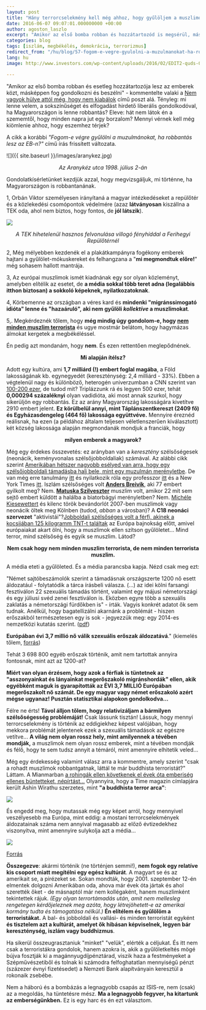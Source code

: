 ```yaml
---
layout: post
title: "Hány terrorcselekmény kell még ahhoz, hogy gyűlöljem a muszlimokat?"
date: 2016-06-07 09:07:01.000000000 +00:00
author: agoston_laszlo
excerpt: "Amikor az első bomba robban és hozzátartozód is megsérül, másképpen fogsz gondolkozni - kommentelte valaki. Tényleg: mit mondanék, ha Magyarországon is lenne robbantás?"
categories: blog
tags: [iszlám, megbékélés, demokrácia, terrorizmus]
redirect_from: "/hu/blog/57-fogom-e-vegre-gyulolni-a-muzulmanokat-ha-robbantas-lesz-az-eb-n"
lang: hu
image: http://www.investors.com/wp-content/uploads/2016/02/EDIT2-quds-022616-newscom.jpg

---
```

"Amikor az első bomba robban és esetleg hozzátartozója lesz az emberek közt, másképpen fog gondolkozni és beszélni" - kommentelte valaki a [Nem vagyok hülye attól még, hogy nem kiabálok](http://agostonlaszlo.hu/hu/blog/70-nem-vagyok-hulye-attol-meg-hogy-nem-kiabalok) című poszt alá. Tényleg: mi lenne velem, a sokszínűséget és elfogadást hirdető liberális gondolkodóval, ha Magyarországon is lenne robbantás? Eleve: hát nem látok én a szememtől, hogy minden napra jut egy borzalom? Mennyi vérnek kell még kiömlenie ahhoz, hogy eszemhez térjek?

A cikk a korábbi _"Fogom-e végre gyűlölni a muzulmánokat, ha robbantás lesz az EB-n?"_ című írás frissített változata.

![]({{ site.baseurl }}/images/aranykez.jpg)

<center><em>Az Aranykéz utca 1998. július 2-án</em></center>

Gondolatkísérletünket kezdjük azzal, hogy megvizsgáljuk, mi történne, ha Magyarországon is robbantanának.

1, Orbán Viktor személyesen irányítaná a magyar intézkedéseket a repülőtér és a közlekedési csomópontok védelmére (azaz **látványosan** kiszállna a TEK oda, ahol nem biztos, hogy fontos, de **jól látszik**).

![]({{site.baseurl}}/images/tek.JPG)

<center><em>A TEK hihetelenül hasznos felvonulása villogó fényhíddal a Ferihegyi Repülőtérnél</em></center>

2, Még mélyebben kezdenék el a plakátkampányra fogékony emberek hajtani a gyűlölet-mókuskereket és felhangzana a "**mi megmondtuk előre!**" még sohasem hallott mantrája.

3, Az európai muszlimok ismét kiadnának egy sor olyan közleményt, amelyben elítélik az esetet, de **a média sokkal több teret adna (legalábbis itthon biztosan) a sokkoló képeknek, nyilatkozatoknak**.

4, Körbemenne az országban a véres kard és **mindenki "migránssimogató idióta" lenne és "hazaáruló", aki nem gyűlöli _kollektíve_ a muszlimokat**.

5,. Megkérdeznék tőlem, hogy **még mindig úgy gondolom-e, hogy [nem minden muszlim terrorista](https://www.facebook.com/agostonlaszloartist/videos/816269201810513/)** és ugye mostmár belátom, hogy hagymázas álmokat kergetek a megbékéléssel.

Én pedig azt mondanám, hogy **nem**. És ezen rettentően meglepődnének.

<center><b>Mi alapján ítélsz?</b></center>

Adott egy kultúra, ami **1,7 milliárd (!) embert foglal magába**, a Föld lakosságának kb. egynegyedét (kereszténység: 2,4 milliárd - 33%). Ebben a végtelenül nagy és különböző, heterogén univerzumban a CNN szerint van [100-200 ezer](http://edition.cnn.com/2014/09/26/opinion/bergen-schneider-how-many-jihadists/), de tudod mit? Triplázzunk rá és legyen 500 ezer, tehát **0,000294 százaléknyi** olyan vadidióta, aki most annak szurkol, hogy sikerüljön egy robbantás. Ez az arány Magyarország lakosságára kivetítve 2910 embert jelent. **Ez körülbelül annyi, mint Táplánszentkereszt (2409 fő) és Egyházasdengeleg (464 fő) lakossága együttvéve.** Mennyire éreznéd reálisnak, ha ezen (a példához általam teljesen véletlenszerűen kiválasztott) két község lakossága alapján megmondanák mondjuk a franciák, hogy

<center><b>milyen emberek a magyarok?</b></center>

Még egy érdekes összevetés: ez arányban van a _keresztény_ szélsőségesek (neonácik, keményvonalas szélsőjobboldaliak) számával. Az alábbi cikk szerint [Amerikában hétszer nagyobb esélyed van arra, hogy egy szélsőjobboldali támadásba halj bele, mint egy muzulmán merényletbe](http://thinkprogress.org/justice/2015/11/30/3725562/you-are-more-than-7-times-as-likely-to-be-killed-by-a-right-wing-extemist-than-by-muslim-terrorists/). De van még erre tanulmány [itt](http://time.com/3934980/right-wing-extremists-white-terrorism-islamist-jihadi-dangerous/) és nyilatkozik róla egy professzor [itt](http://www.thecollegefix.com/post/25885/) és a New York Times [itt](http://www.nytimes.com/2015/06/25/us/tally-of-attacks-in-us-challenges-perceptions-of-top-terror-threat.html?_r=0). Iszlám szélsőséges volt **[Anders Breivik](https://hu.wikipedia.org/wiki/Anders_Behring_Breivik)**, aki 77 embert gyilkolt meg? Nem. **[Matuska Szilveszter](https://hu.wikipedia.org/wiki/Matuska_Szilveszter)** muszlim volt, amikor 22 mit sem sejtő embert küldött a halálba a biatorbágyi merényletben? Nem. [Michéle Kiesewettert](https://en.wikipedia.org/wiki/Murder_of_Mich%C3%A9le_Kiesewetter) és kilenc török bevándorlót 2007-ben muszlimok vagy neonácik öltek meg Kölnben (tudod, _abban_ a városban)? A **C18 neonáci szervezet** "aktivistái"?[Jobboldali szélsőséges volt a férfi, akinek a kocsijában 125 kilogramm TNT-t találtak]( http://www.theguardian.com/world/2016/jun/06/ukraine-detained-french-citizen-plotting-euro-2016-attacks) az Európa bajnokság előtt, amivel európaiakat akart ölni, hogy a muszlimok ellen szítson gyűlöletet...  Mind terror, mind szélsőség és egyik se muszlim. Látod? 

<center><b>Nem csak hogy nem minden muszlim terrorista, de nem minden terrorista muszlim.</b></center>

A média eteti a gyűlöleted. És a média parancsba kapja. Nézd csak meg ezt:

"Német sajtóbeszámolók szerint a támadásnak országszerte 1200 nő esett áldozatául - folytatódik a tárca írásbeli válasza.  (...) az idei kölni farsangi fesztiválon 22 szexuális támadás történt, valamint egy májusi németországi és egy júliusi svéd zenei fesztiválon is. Eközben egyre több a szexuális zaklatás a németországi fürdőkben is" - írták. Vagyis konkrét adatot ők sem tudnak. Anélkül, hogy bagatellizálni akarnánk a problémát - hiszen erőszakból természetesen egy is sok - jegyezzük meg: egy 2014-es nemzetközi kutatás szerint. ([pdf](http://fra.europa.eu/sites/default/files/fra-2014-vaw-survey-factsheet_hu.pdf))  

**Európában évi 3,7 millió nő válik szexuális erőszak áldozatává**." (kiemelés tőlem, [forrás](http://index.hu/belfold/2016/07/20/elarulta_a_kormany_hogy_jott_ki_neki_a_300_halott_a_plakatkampanyhoz/))

Tehát 3 698 800 egyéb erőszak történik, amit nem tartottak annyira fontosnak, mint azt az 1200-at?

**Miért van olyan érzésem, hogy azok a férfiak is tüntetnek az "asszonyainkat és lányainkat megerőszakoló migránshordák" ellen, akik egyébként maguk is gyarapították az ÉVI 3,7 MILLIÓ Európában megerőszakolt nő számát. De egy magyar vagy német erőszakoló azért mégse ugyanaz! Pusztán statisztikai alapokon gondolkodva...**

Félre ne érts! **Távol álljon tőlem, hogy relativizáljam a bármilyen szélsőségesség problémáját!** Csak lássunk tisztán! Lássuk, hogy mennyi terrorcselekmény is történik az eddigiekhez képest valójában, hogy mekkora problémát jelentenek ezek a szexuális támadások az egészre vetítve... **A világ nem olyan rossz hely, mint amilyennek a tévében mondják,** a muszlimok nem olyan rossz emberek, mint a tévében mondják és félő, hogy te sem tudsz annyit a témáról, mint amennyire elhitetik veled...

Még egy érdekesség valamint válasz arra a kommentre, amely szerint "csak a rohadt muszlimok robbantgatnak, láttál te már buddhista terroristát?" Láttam. A Mianmarban [a rohingák ellen követkenek el évek óta emberiség ellenes büntetteket, népírtást...](http://hu.euronews.com/2017/09/06/a-rohingak-egy-meltatlanul-magara-hagyott-nep) Olyannyira, hogy a Time magazin címlapjára került Ashin Wirathu szerzetes, mint **"a buddhista terror arca"**:

![]({{site.baseurl}}/images/buddhista.jpg)

És engedd meg, hogy mutassak még egy képet arról, hogy mennyivel veszélyesebb ma Európa, mint eddig: a mostani terrorcselekmények áldozatainak száma nem annyival magasabb az előző évtizedekhez viszonyítva, mint amennyire sulykolja azt a média...

![]({{site.baseurl}}/images/aldozatok.jpg)

[Forrás](http://fra.europa.eu/sites/default/files/fra-2014-vaw-survey-factsheet_hu.pdf)

**Összegezve**: akármi történik (ne történjen semmi!), **nem fogok egy relatíve kis csoport miatt megítélni egy egész kultúrát**. A magyart se és az amerikait se, a pirézeket se. Sokan mondták, hogy 2001. szeptember 12-én elmentek dolgozni Amerikában oda, ahova már évek óta jártak és ahol szerették őket - de másnaptól már nem kollégaként, hanem muszlimként tekintettek rájuk. *(Egy olyan terrortámadás után, amit nem mellesleg rengetegen kérdőjeleznek meg azóta, hogy létrejöhetett-e az amerikai kormány tudta és támogatása nélkül.)* **Én elítélem és gyűlölöm a terroristákat.** A bal- és jobboldali és vallási- és minden terroristát egyként **és tisztelem azt a kultúrát, amelyet ők hibásan képviselnek, legyen bár kereszténység, iszlám vagy buddhizmus**.

Ha sikerül összeugrasztaniuk "minket" "velük", elérték a céljukat. És itt nem csak a terroristákra gondolok, hanem azokra is, akik a gyűlöletkeltés mögé bújva fosztják ki a magánnyugdíjpénztárad, viszik haza a festményeket a Szépművészetiből és tolnak ki számodra felfoghatatlan mennyiségű pénzt (százezer évnyi fizetésedet) a Nemzeti Bank alapítványain keresztül a rokonaik zsebébe.

Nem a háború és a bombázás a legnagyobb csapás az ISIS-re, nem (csak) az a megoldás, ha tüntetésre mész. **Ma a legnagyobb fegyver, ha kitartunk az emberségünkben.** Ez is egy harc és én ezt választom.
